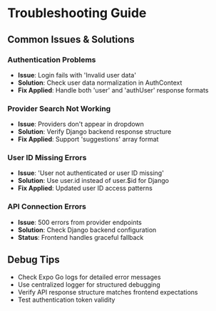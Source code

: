 # Troubleshooting Guide

## Common Issues & Solutions

### Authentication Problems
- **Issue**: Login fails with 'Invalid user data'
- **Solution**: Check user data normalization in AuthContext
- **Fix Applied**: Handle both 'user' and 'authUser' response formats

### Provider Search Not Working  
- **Issue**: Providers don't appear in dropdown
- **Solution**: Verify Django backend response structure
- **Fix Applied**: Support 'suggestions' array format

### User ID Missing Errors
- **Issue**: 'User not authenticated or user ID missing'
- **Solution**: Use user.id instead of user.$id for Django
- **Fix Applied**: Updated user ID access patterns

### API Connection Errors
- **Issue**: 500 errors from provider endpoints
- **Solution**: Check Django backend configuration
- **Status**: Frontend handles graceful fallback

## Debug Tips
- Check Expo Go logs for detailed error messages
- Use centralized logger for structured debugging
- Verify API response structure matches frontend expectations
- Test authentication token validity

